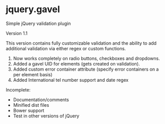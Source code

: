 # jquery.gavel
Simple jQuery validation plugin

Version 1.1

This version contains fully customizable validation and the ability to add additional validation via either regex or custom functions.

1) Now works completely on radio buttons, checkboxes and dropdowns. 
2) Added a gavel UID for elements (gets created on validation).
3) Added custom error container attribute (specify error containers on a per element basis)
4) Added International tel number support and date regex

Incomplete:

* Documentation/comments
* Minified dist files
* Bower support
* Test in other versions of jQuery